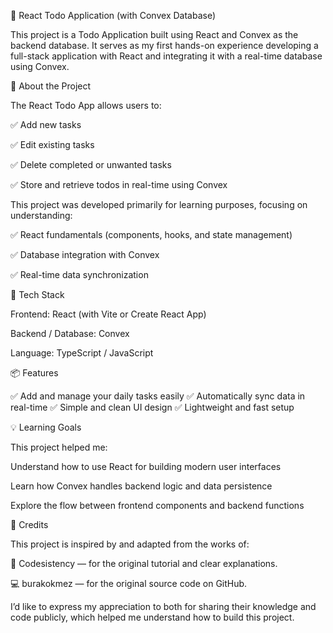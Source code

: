 📝 React Todo Application (with Convex Database)

This project is a Todo Application built using React and Convex as the backend database.
It serves as my first hands-on experience developing a full-stack application with React and integrating it with a real-time database using Convex.

🚀 About the Project

The React Todo App allows users to:

✅ Add new tasks

✅ Edit existing tasks

✅ Delete completed or unwanted tasks

✅ Store and retrieve todos in real-time using Convex

This project was developed primarily for learning purposes, focusing on understanding:

✅ React fundamentals (components, hooks, and state management)

✅ Database integration with Convex

✅ Real-time data synchronization

🧩 Tech Stack

Frontend: React (with Vite or Create React App)

Backend / Database: Convex

Language: TypeScript / JavaScript

📦 Features

✅ Add and manage your daily tasks easily
✅ Automatically sync data in real-time
✅ Simple and clean UI design
✅ Lightweight and fast setup

💡 Learning Goals

This project helped me:

Understand how to use React for building modern user interfaces

Learn how Convex handles backend logic and data persistence

Explore the flow between frontend components and backend functions

🙏 Credits

This project is inspired by and adapted from the works of:

🎥 Codesistency
 — for the original tutorial and clear explanations.

💻 burakokmez
 — for the original source code on GitHub.

I’d like to express my appreciation to both for sharing their knowledge and code publicly, which helped me understand how to build this project.